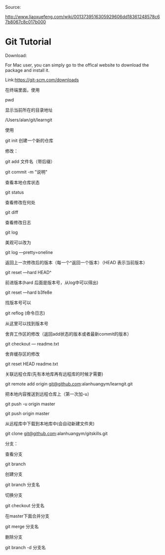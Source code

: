 Source:

http://www.liaoxuefeng.com/wiki/0013739516305929606dd18361248578c67b8067c8c017b000

# Git Tutorial

Download:

For Mac user, you can simply go to the offical website to download the package and install it.

Link:https://git-scm.com/downloads



在终端里面，使用

pwd

显示当前所在的目录地址

/Users/alan/git/learngit

使用

git init 创建一个新的仓库



修改：

git add 文件名（带后缀）

git commit -m "说明" 



查看本地仓库状态

git status

查看修改在何处

git diff



查看修改日志

git log

美观可以改为

git log —pretty=oneline



返回上一次修改后的版本（每一个^返回一个版本）（HEAD 表示当前版本）

git reset —hard HEAD^



前进版本(hard 后面是版本号，从log中可以得出)

git reset —hard b3fe8e

找版本号可以

git reflog (命令日志)

从这里可以找到版本号



舍弃工作区的修改（返回add状态的版本或者最新commit的版本）

git checkout — readme.txt 

舍弃缓存区的修改

git reset HEAD readme.txt



关联远程仓库(先有本地库再有远程库的时候才需要)

git remote add origin git@github.com:alanhuangym/learngit.git

把本地内容推送到远程仓库上（第一次加-u）

git push -u origin master

git push origin master



从远程库中下载到本地库中(会自动新建文件夹)

git clone git@github.com:alanhuangym/gitskills.git



分支：

查看分支

git branch

创建分支

git branch 分支名

切换分支

git checkout 分支名

在master下面合并分支

git merge 分支名

删除分支

git branch -d 分支名

